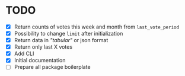 # TODO

- [x] Return counts of votes this week and month from `last_vote_period`
- [x] Possibility to change `limit` after initialization
- [x] Return data in *"tabular"* or json format
- [x] Return only last X votes
- [x] Add CLI
- [x] Initial documentation
- [ ] Prepare all package boilerplate
